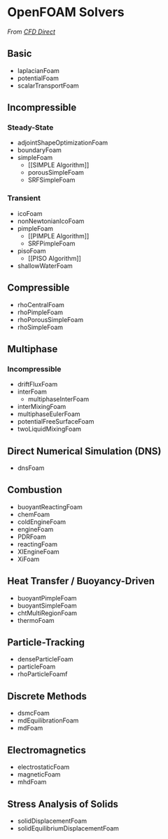 # OpenFOAM Solvers

*From [CFD Direct](https://cfd.direct/openfoam/user-guide/v9-standard-solvers/#x13-960003.5)*

## Basic

- laplacianFoam
- potentialFoam
- scalarTransportFoam

## Incompressible

### Steady-State

- adjointShapeOptimizationFoam
- boundaryFoam
- simpleFoam
	- [[SIMPLE Algorithm]]
	- porousSimpleFoam
	- SRFSimpleFoam

### Transient

- icoFoam
- nonNewtonianIcoFoam
- pimpleFoam
	- [[PIMPLE Algorithm]]
	- SRFPimpleFoam
- pisoFoam
	- [[PISO Algorithm]]
- shallowWaterFoam

## Compressible

- rhoCentralFoam
- rhoPimpleFoam
- rhoPorousSimpleFoam
- rhoSimpleFoam

## Multiphase

###  Incompressible

- driftFluxFoam
- interFoam
	- multiphaseInterFoam
- interMixingFoam
- multiphaseEulerFoam
- potentialFreeSurfaceFoam
- twoLiquidMixingFoam

## Direct Numerical Simulation (DNS)

- dnsFoam

## Combustion

- buoyantReactingFoam
- chemFoam
- coldEngineFoam
- engineFoam
- PDRFoam
- reactingFoam
- XIEngineFoam
- XiFoam

## Heat Transfer / Buoyancy-Driven

- buoyantPimpleFoam
- buoyantSimpleFoam
- chtMultiRegionFoam
- thermoFoam

## Particle-Tracking

- denseParticleFoam
- particleFoam
- rhoParticleFoamf

## Discrete Methods

- dsmcFoam
- mdEquilibrationFoam
- mdFoam

## Electromagnetics

- electrostaticFoam
- magneticFoam
- mhdFoam

## Stress Analysis of Solids

- solidDisplacementFoam
- solidEquilibriumDisplacementFoam